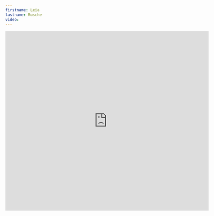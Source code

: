 ```yaml
--- 
firstname: Leia
lastname: Rusche
video: 
--- 
```


<iframe src="https://player.vimeo.com/video/561001388" width="640" height="564" frameborder="0" allow="autoplay; fullscreen" allowfullscreen></iframe>